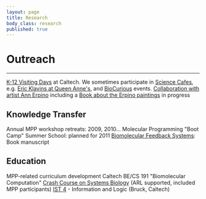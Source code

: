 ```yaml
---
layout: page
title: Research
body_class: research
published: true
---
```


# Outreach
<hr>

<a href="/pages/outreach/visiting-days.html">K-12 Visiting Days</a> at Caltech.
We sometimes participate in <a href="http://sciencecafe.org">Science Cafes</a>, e.g. <a href="http://kcts9.org/events/synthetic-biology-queen-anne-science-cafe">Eric Klavins at Queen Anne's</a>, and <a href="http://www.biocurious.org">BioCurious</a> events.
 <a href="http://annerpino.com/the-winfree-series.html" >Collaboration with artist Ann Erpino</a> including a <a href="/MPPWiki/index.php/Book_about_the_Erpino_paintings" title="Book about the Erpino paintings">Book about the Erpino paintings</a> in progress

##  Knowledge Transfer
 Annual MPP workshop retreats: 2009, 2010...
 Molecular Programming "Boot Camp" Summer School: planned for 2011
 <a href="http://www.cds.caltech.edu/~murray/amwiki/index.php/Biomolecular_Feedback_Systems" >Biomolecular Feedback Systems</a>: Book manuscript

## Education 
 MPP-related curriculum development
 Caltech BE/CS 191 "Biomolecular Computation"
 <a href="http://www.cds.caltech.edu/~murray/wiki/index.php/ARL/ICB_Crash_Course_in_Systems_Biology,_August_2010" >Crash Course on Systems Biology</a> (ARL supported, included MPP participants)
 <a href="http://paradise.caltech.edu/ist4" >IST 4</a> - Information and Logic (Bruck, Caltech)

